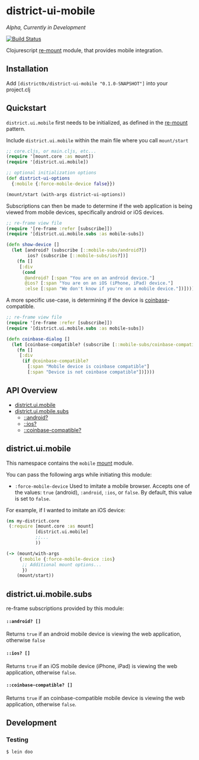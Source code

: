 # district-ui-mobile

*Alpha, Currently in Development*

[![Build Status](https://travis-ci.org/district0x/district-ui-mobile.svg?branch=master)](https://travis-ci.org/district0x/district-ui-mobile)

Clojurescript
[re-mount](https://github.com/district0x/d0x-INFRA/blob/master/re-mount.md)
module, that provides mobile integration.

## Installation
Add `[district0x/district-ui-mobile "0.1.0-SNAPSHOT"]` into your
project.clj

## Quickstart

`district.ui.mobile` first needs to be initialized, as defined in the
[re-mount](https://github.com/district0x/d0x-INFRA/blob/master/re-mount.md)
pattern.

Include `district.ui.mobile` within the main file where you call `mount/start`

```clojure
;; core.cljs, or main.cljs, etc...
(require '[mount.core :as mount])
(require '[district.ui.mobile])

;; optional initialization options
(def district-ui-options
  {:mobile {:force-mobile-device false}})

(mount/start (with-args district-ui-options))
```

Subscriptions can then be made to determine if the web application is
being viewed from mobile devices, specifically android or iOS devices.

```clojure
;; re-frame view file
(require '[re-frame :refer [subscribe]])
(require '[district.ui.mobile.subs :as mobile-subs])

(defn show-device []
  (let [android? (subscribe [::mobile-subs/android?])
        ios? (subscribe [::mobile-subs/ios?])]
    (fn []
     [:div
      (cond
       @android? [:span "You are on an android device."]
       @ios? [:span "You are on an iOS (iPhone, iPad) device."]
       :else [:span "We don't know if you're on a mobile device."])])))
```

A more specific use-case, is determining if the device is
[coinbase](https://wallet.coinbase.com/)-compatible.

```clojure
;; re-frame view file
(require '[re-frame :refer [subscribe]])
(require '[district.ui.mobile.subs :as mobile-subs])

(defn coinbase-dialog []
  (let [coinbase-compatible? (subscribe [::mobile-subs/coinbase-compatible])]
    (fn []
     [:div
      (if @coinbase-compatible?
        [:span "Mobile device is coinbase compatible"]
        [:span "Device is not coinbase compatible"])])))
```

## API Overview

- [district.ui.mobile](#districtuimobile)
- [district.ui.mobile.subs](#districtuimobilesubs)
  - [::android?](#android-)
  - [::ios?](#ios-)
  - [::coinbase-compatible?](#coinbase-compatible-)

## district.ui.mobile
This namespace contains the `mobile`
[mount](https://github.com/tolitius/mount) module.

You can pass the following args while initiating this module:
* `:force-mobile-device` Used to imitate a mobile browser. Accepts one
  of the values: `true` (android), `:android`, `:ios`, or `false`. By
  default, this value is set to `false`.

For example, if I wanted to imitate an iOS device:

```clojure
(ns my-district.core
 (:require [mount.core :as mount]
           [district.ui.mobile]
           ;;...
           ))

(-> (mount/with-args
     {:mobile {:force-mobile-device :ios}
      ;; Additional mount options...
      })
    (mount/start))
```

## district.ui.mobile.subs
re-frame subscriptions provided by this module:

#### `::android? []`
Returns `true` if an android mobile device is viewing the web
application, otherwise `false`

#### `::ios? []`
Returns `true` if an iOS mobile device (iPhone, iPad) is viewing the
web application, otherwise `false`.

#### `::coinbase-compatible? []`
Returns `true` if an coinbase-compatible mobile device is viewing the
web application, otherwise `false`.

## Development

### Testing
```bash
$ lein doo
```
